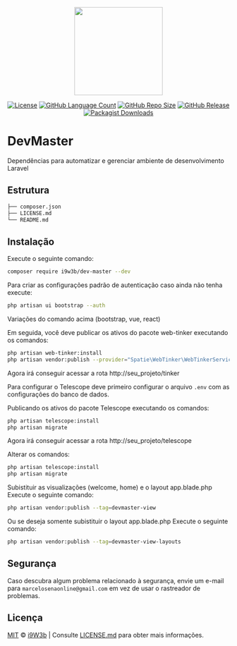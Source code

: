 <p align="center" class="text-center" style="text-align:center;"><a href="https://github.com/i9w3b" target="_blank"><img src="https://cdn.jsdelivr.net/gh/i9w3b/cdn/img/logo-200px.png" width="200"></a></p>
<p align="center" class="text-center" style="text-align:center;">
<a href="https://github.com/i9w3b/dev-master/blob/master/LICENSE.md"><img src="https://img.shields.io/github/license/i9w3b/dev-master" alt="License"></a>
<a href="https://github.com/i9w3b/dev-master"><img src="https://img.shields.io/github/languages/count/i9w3b/dev-master" alt="GitHub Language Count"></a>
<a href="https://github.com/i9w3b/dev-master"><img src="https://img.shields.io/github/repo-size/i9w3b/dev-master" alt="GitHub Repo Size"></a>
<a href="https://github.com/i9w3b/dev-master/releases"><img src="https://img.shields.io/github/v/release/i9w3b/dev-master" alt="GitHub Release"></a>
<a href="https://packagist.org/packages/i9w3b/dev-master"><img alt="Packagist Downloads" src="https://img.shields.io/packagist/dt/i9w3b/dev-master"></a>
</p>

# DevMaster

Dependências para automatizar e gerenciar ambiente de desenvolvimento Laravel

## Estrutura

```bash
├── composer.json
├── LICENSE.md
└── README.md
```

## Instalação

Execute o seguinte comando:

```bash
composer require i9w3b/dev-master --dev
```

Para criar as configurações padrão de autenticação caso ainda não tenha execute:

```bash
php artisan ui bootstrap --auth
```

Variações do comando acima (bootstrap, vue, react)

Em seguida, você deve publicar os ativos do pacote web-tinker executando os comandos:

```bash
php artisan web-tinker:install
php artisan vendor:publish --provider="Spatie\WebTinker\WebTinkerServiceProvider" --tag="config"
```

Agora irá conseguir acessar a rota http://seu_projeto/tinker

Para configurar o Telescope deve primeiro configurar o arquivo `.env` com as configurações do banco de dados.

Publicando os ativos do pacote Telescope executando os comandos:

```bash
php artisan telescope:install
php artisan migrate
```

Agora irá conseguir acessar a rota http://seu_projeto/telescope

Alterar  os comandos:

```bash
php artisan telescope:install
php artisan migrate
```

Subistituir as visualizações (welcome, home) e o layout app.blade.php
Execute o seguinte comando:
```bash
php artisan vendor:publish --tag=devmaster-view
```

Ou se deseja somente subistituir o layout app.blade.php
Execute o seguinte comando:

```bash
php artisan vendor:publish --tag=devmaster-view-layouts
```

## Segurança

Caso descubra algum problema relacionado à segurança, envie um e-mail para `marcelosenaonline@gmail.com` em vez de usar o rastreador de problemas.

## Licença

[MIT](https://github.com/i9w3b/dev-master/blob/master/LICENSE.md) © [i9W3b](https://github.com/i9w3b) | Consulte [LICENSE.md](https://github.com/i9w3b/dev-master/blob/master/LICENSE.md) para obter mais informações.
